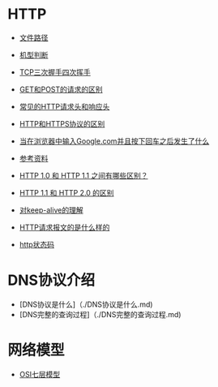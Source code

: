 # HTTP
* [文件路径](./文件路径.md)
* [机型判断](./机型判断.md)
* [TCP三次握手四次挥手](./TCP三次握手四次挥手.md)
* [GET和POST的请求的区别](./GET和POST的请求的区别.md)
* [常见的HTTP请求头和响应头](./常见的HTTP请求头和响应头.md)
* [HTTP和HTTPS协议的区别](./HTTP和HTTPS协议的区别.md)

* [当在浏览器中输入Google.com并且按下回车之后发生了什么](./当在浏览器中输入Google.com并且按下回车之后发生了什么.md)
* [参考资料](https://juejin.cn/post/6908327746473033741#heading-12)

* [HTTP 1.0 和 HTTP 1.1 之间有哪些区别？](https://juejin.cn/post/6908327746473033741)
* [HTTP 1.1 和 HTTP 2.0 的区别](https://juejin.cn/post/6908327746473033741)
* [对keep-alive的理解](https://juejin.cn/post/6908327746473033741#heading-12)
* [HTTP请求报文的是什么样的](https://juejin.cn/post/6908327746473033741#heading-16)

* [http状态码](./http状态码.md)

# DNS协议介绍
* [DNS协议是什么]（./DNS协议是什么.md)
* [DNS完整的查询过程]（./DNS完整的查询过程.md)

# 网络模型
* [OSI七层模型](./OSI七层模型.md)